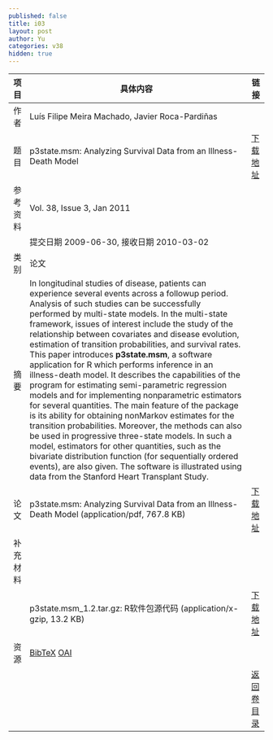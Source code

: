 ```yaml
---
published: false
title: i03
layout: post
author: Yu
categories: v38
hidden: true
---
```


| 项目 | 具体内容 | 链接 |
|---:|---|---|
| 作者 | Luís Filipe Meira Machado, Javier Roca-Pardiñas| |
| 题目 |p3state.msm: Analyzing Survival Data from an Illness-Death Model | [下载地址](http://www.jstatsoft.org/v38/i03/paper) |
| 参考资料 |Vol. 38, Issue 3, Jan 2011 | |
| | 提交日期 2009-06-30, 接收日期 2010-03-02| | 
| 类别 | 论文| |
| 摘要 | In longitudinal studies of disease, patients can experience several events across a followup period. Analysis of such studies can be successfully performed by multi-state models. In the multi-state framework, issues of interest include the study of the relationship between covariates and disease evolution, estimation of transition probabilities, and survival rates. This paper introduces <b>p3state.msm</b>, a software application for R which performs inference in an illness-death model. It describes the capabilities of the program for estimating semi-parametric regression models and for implementing nonparametric estimators for several quantities. The main feature of the package is its ability for obtaining nonMarkov estimates for the transition probabilities. Moreover, the methods can also be used in progressive three-state models. In such a model, estimators for other quantities, such as the bivariate distribution function (for sequentially ordered events), are also given. The software is illustrated using data from the Stanford Heart Transplant Study.| |
| 论文 | p3state.msm: Analyzing Survival Data from an Illness-Death Model  (application/pdf, 767.8 KB)| [下载地址](http://www.jstatsoft.org/v38/i03/paper) |
| 补充材料 | | |
| |p3state.msm_1.2.tar.gz: R软件包源代码  (application/x-gzip, 13.2 KB)|  [下载地址](http://www.jstatsoft.org/v38/i03/supp/1) |
| 资源 | [BibTeX](http://www.jstatsoft.org/v38/i03/bibtex) [OAI](http://www.jstatsoft.org/oai?verb=GetRecord&identifier=oai.jstatsoft/v38/i03&prefix=oai_dc)| |
| |  | [返回卷目录]({{site.baseurl}}/volume/v38.html) |
